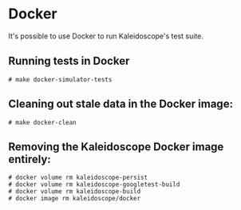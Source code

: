 # Docker

It's possible to use Docker to run Kaleidoscope's test suite.

## Running tests in Docker

```
# make docker-simulator-tests
```

## Cleaning out stale data in the Docker image:

```
# make docker-clean
```


## Removing the Kaleidoscope Docker image entirely:

```
# docker volume rm kaleidoscope-persist
# docker volume rm kaleidoscope-googletest-build
# docker volume rm kaleidoscope-build
# docker image rm kaleidoscope/docker
```
